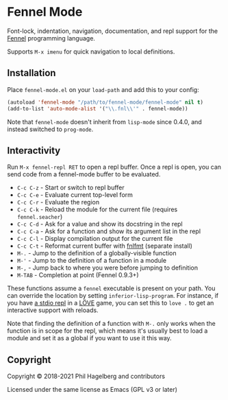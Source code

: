 # Fennel Mode

Font-lock, indentation, navigation, documentation, and repl support for the
[Fennel](https://fennel-lang.org) programming language.

Supports `M-x imenu` for quick navigation to local definitions.

## Installation

Place `fennel-mode.el` on your `load-path` and add this to your config:

```lisp
(autoload 'fennel-mode "/path/to/fennel-mode/fennel-mode" nil t)
(add-to-list 'auto-mode-alist '("\\.fnl\\'" . fennel-mode))
```

Note that `fennel-mode` doesn't inherit from `lisp-mode` since 0.4.0,
and instead switched to `prog-mode`.

## Interactivity

Run `M-x fennel-repl RET` to open a repl buffer. Once a repl is open,
you can send code from a fennel-mode buffer to be evaluated.

* `C-c C-z` - Start or switch to repl buffer
* `C-c C-e` - Evaluate current top-level form
* `C-c C-r` - Evaluate the region
* `C-c C-k` - Reload the module for the current file (requires `fennel.seacher`)
* `C-c C-d` - Ask for a value and show its docstring in the repl
* `C-c C-a` - Ask for a function and show its argument list in the repl
* `C-c C-l` - Display compilation output for the current file
* `C-c C-t` - Reformat current buffer with [fnlfmt][1] (separate install)
* `M-.`     - Jump to the definition of a globally-visible function
* `M-'`     - Jump to the definition of a function in a module
* `M-,`     - Jump back to where you were before jumping to definition
* `M-TAB`   - Completion at point (Fennel 0.9.3+)

These functions assume a `fennel` executable is present on your
path. You can override the location by setting `inferior-lisp-program`.
For instance, if you have
[a stdio repl](https://gitlab.com/alexjgriffith/min-love2d-fennel/blob/master/lib/stdio.fnl)
in a [LÖVE](https://love2d.org) game, you can set this to `love .` to
get an interactive support with reloads.

Note that finding the definition of a function with `M-.` only works when the
function is in scope for the repl, which means it's usually best to
load a module and set it as a global if you want to use it this way.

## Copyright

Copyright © 2018-2021 Phil Hagelberg and contributors

Licensed under the same license as Emacs (GPL v3 or later)

[1]: https://git.sr.ht/~technomancy/fnlfmt

